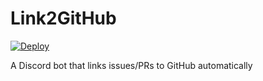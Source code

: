 # Link2GitHub

[![Deploy](https://www.herokucdn.com/deploy/button.svg)](https://heroku.com/deploy?template=https://github.com/coord-e/discord-link2github/tree/develop)

A Discord bot that links issues/PRs to GitHub automatically

